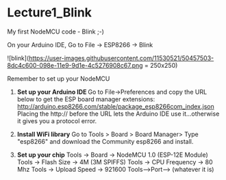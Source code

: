 # Lecture1_Blink
My first NodeMCU code - Blink ;-)

On your Arduino IDE, 
Go to File -> ESP8266 -> Blink

![blink](https://user-images.githubusercontent.com/11530521/50457503-8dc4c600-098e-11e9-9d1e-4c5276908c67.png = 250x250)

Remember to set up your NodeMCU

1. <b>Set up your Arduino IDE </b>
Go to File->Preferences and copy the URL below to get the ESP board manager extensions: http://arduino.esp8266.com/stable/package_esp8266com_index.json Placing the http:// before the URL lets the Arduino IDE use it...otherwise it gives you a protocol error.

2. <b>Install WiFi library</b>
Go to Tools > Board > Board Manager> Type "esp8266" and download the Community esp8266 and install. 

3. <b>Set up your chip</b>
Tools -> Board -> NodeMCU 1.0 (ESP-12E Module)
Tools -> Flash Size -> 4M (3M SPIFFS)
Tools -> CPU Frequency -> 80 Mhz
Tools -> Upload Speed -> 921600
Tools-->Port--> (whatever it is)

